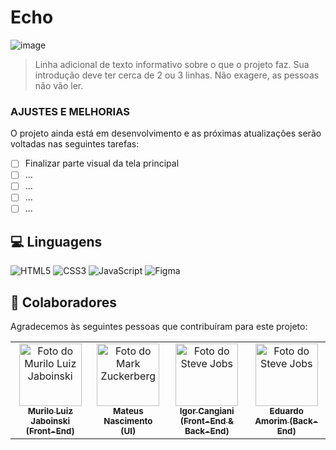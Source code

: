 # Echo

![image](https://github.com/muriloLuix/Echo/assets/143234115/461d5a96-2bf5-44c3-8f28-8c19f2cbf7b0)

> Linha adicional de texto informativo sobre o que o projeto faz. Sua introdução deve ter cerca de 2 ou 3 linhas. Não exagere, as pessoas não vão ler.

### AJUSTES E MELHORIAS
O projeto ainda está em desenvolvimento e as próximas atualizações serão voltadas nas seguintes tarefas:

- [ ] Finalizar parte visual da tela principal
- [ ] ...
- [ ] ...
- [ ] ...
- [ ] ...

## 💻 Linguagens 

![HTML5](https://img.shields.io/badge/HTML5-E34F26?style=for-the-badge&logo=html5&logoColor=white)
![CSS3](https://img.shields.io/badge/CSS3-1572B6?style=for-the-badge&logo=css3&logoColor=white)
![JavaScript](https://img.shields.io/badge/JavaScript-F7DF1E?style=for-the-badge&logo=javascript&logoColor=black)
![Figma](https://img.shields.io/badge/Figma-696969?style=for-the-badge&logo=figma&logoColor=figma)

## 🤝 Colaboradores

Agradecemos às seguintes pessoas que contribuíram para este projeto:

<table>
  <tr>
    <td align="center">
      <a href="https://github.com/muriloLuix" title="Murilo Luiz Jaboinski">
        <img src="https://avatars.githubusercontent.com/u/143234115?s=400&u=9dd93109a86cc9493072882ca36c5b0e3c6dfe2a&v=4" width="100px;" alt="Foto do Murilo Luiz Jaboinski"/><br>
        <sub>
          <b>Murilo Luiz Jaboinski (Front-End)</b>
        </sub>
      </a>
    </td>
    <td align="center">
      <a href="https://github.com/DOTEXZ" title="Mateus Nascimento">
        <img src="https://avatars.githubusercontent.com/u/136765997?v=4" width="100px;" alt="Foto do Mark Zuckerberg"/><br>
        <sub>
          <b>Mateus Nascimento (UI)</b>
        </sub>
      </a>
    </td>
    <td align="center">
      <a href="https://github.com/Igor-amg" title="Igor Cangiani">
        <img src="https://avatars.githubusercontent.com/u/97010618?v=4" width="100px;" alt="Foto do Steve Jobs"/><br>
        <sub>
          <b>Igor Cangiani (Front-End & Back-End)</b>
        </sub>
      </a>
    </td>
        <td align="center">
      <a href="https://github.com/eduardosamorim" title="Eduardo Amorim">
        <img src="https://avatars.githubusercontent.com/u/49210157?v=4" width="100px;" alt="Foto do Steve Jobs"/><br>
        <sub>
          <b>Eduardo Amorim (Back-End)</b>
        </sub>
      </a>
    </td>
  </tr>
</table>
